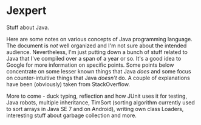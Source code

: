 # Jexpert
Stuff about Java.

Here are some notes on various concepts of Java programming language.
The document is _not_ well organized and I'm not sure about the intended
audience. Nevertheless, I'm just putting down a bunch of stuff related
to Java that I've compiled over a span of a year or so. It's a good idea
to Google for more information on specific points. Some points below
concentrate on some lesser known things that Java _does_ and some focus
on counter-intuitive things that Java _doesn't_ do. A couple of
explanations have been (obviously) taken from StackOverflow.

More to come - duck typing, reflection and how JUnit uses it for
testing, Java robots, multiple inheritance, TimSort (sorting algorithm
currently used to sort arrays in Java SE 7 and on Android), writing own
class Loaders, interesting stuff about garbage collection and more.
